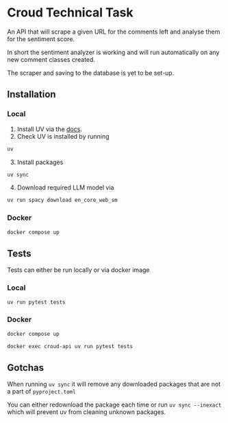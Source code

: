 # Croud Technical Task

An API that will scrape a given URL for the comments left and analyse them for the sentiment score.

In short the sentiment analyzer is working and will run automatically on any new comment classes created.

The scraper and saving to the database is yet to be set-up.


## Installation

### Local
1. Install UV via the [docs](https://docs.astral.sh/uv/getting-started/installation/).
2. Check UV is installed by running 
```bash
uv
```
3. Install packages 
```bash
uv sync
```
4. Download required LLM model via 
```bash
uv run spacy download en_core_web_sm
```

### Docker

```bash
docker compose up
```


## Tests

Tests can either be run locally or via docker image

### Local
```bash
uv run pytest tests
```

### Docker
```bash
docker compose up
```
```bash
docker exec croud-api uv run pytest tests
```


## Gotchas

When running `uv sync` it will remove any downloaded packages that are not a part of `pyproject.toml`

You can either redownload the package each time or run `uv sync --inexact` which will prevent uv from cleaning unknown packages.
